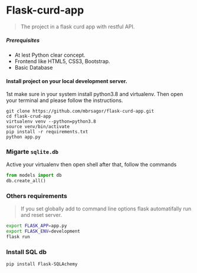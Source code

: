 # Flask-curd-app
> The project in a flask curd app with restful API.

##### Prerequisites
- At lest Python clear concept.
- Frontend like HTML5, CSS3, Bootstrap.
- Basic Database

#### Install project on your local development server.
1st make sure in your system install python3.8 and virtualenv. Then open your terminal and please follow the instructions.

```base
git clone https://github.com/mbrsagor/flask-curd-app.git
cd flask-crud-app
virtualenv venv --python=python3.8
source venv/bin/activate
pip install -r requirements.txt
python app.py
```

### Migarte `sqlite.db` 
Active your virtualenv then open shell after that, follow the commands

```python
from models import db
db.create_all()
```

### Others requirements
> If you set globally add to command line options flask automatifally run and reset server.
```bash
export FLASK_APP=app.py
export FLASK_ENV=development
flask run
```

### Install SQL db
```base
pip install Flask-SQLAchemy 
```